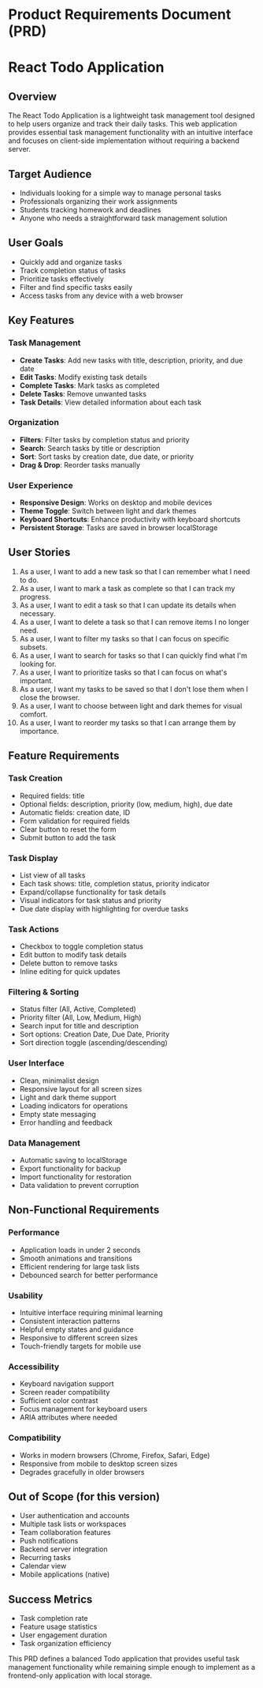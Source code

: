 # Product Requirements Document (PRD)
# React Todo Application

## Overview

The React Todo Application is a lightweight task management tool designed to help users organize and track their daily tasks. This web application provides essential task management functionality with an intuitive interface and focuses on client-side implementation without requiring a backend server.

## Target Audience

- Individuals looking for a simple way to manage personal tasks
- Professionals organizing their work assignments
- Students tracking homework and deadlines
- Anyone who needs a straightforward task management solution

## User Goals

- Quickly add and organize tasks
- Track completion status of tasks
- Prioritize tasks effectively
- Filter and find specific tasks easily
- Access tasks from any device with a web browser

## Key Features

### Task Management
- **Create Tasks**: Add new tasks with title, description, priority, and due date
- **Edit Tasks**: Modify existing task details
- **Complete Tasks**: Mark tasks as completed
- **Delete Tasks**: Remove unwanted tasks
- **Task Details**: View detailed information about each task

### Organization
- **Filters**: Filter tasks by completion status and priority
- **Search**: Search tasks by title or description
- **Sort**: Sort tasks by creation date, due date, or priority
- **Drag & Drop**: Reorder tasks manually

### User Experience
- **Responsive Design**: Works on desktop and mobile devices
- **Theme Toggle**: Switch between light and dark themes
- **Keyboard Shortcuts**: Enhance productivity with keyboard shortcuts
- **Persistent Storage**: Tasks are saved in browser localStorage

## User Stories

1. As a user, I want to add a new task so that I can remember what I need to do.
2. As a user, I want to mark a task as complete so that I can track my progress.
3. As a user, I want to edit a task so that I can update its details when necessary.
4. As a user, I want to delete a task so that I can remove items I no longer need.
5. As a user, I want to filter my tasks so that I can focus on specific subsets.
6. As a user, I want to search for tasks so that I can quickly find what I'm looking for.
7. As a user, I want to prioritize tasks so that I can focus on what's important.
8. As a user, I want my tasks to be saved so that I don't lose them when I close the browser.
9. As a user, I want to choose between light and dark themes for visual comfort.
10. As a user, I want to reorder my tasks so that I can arrange them by importance.

## Feature Requirements

### Task Creation
- Required fields: title
- Optional fields: description, priority (low, medium, high), due date
- Automatic fields: creation date, ID
- Form validation for required fields
- Clear button to reset the form
- Submit button to add the task

### Task Display
- List view of all tasks
- Each task shows: title, completion status, priority indicator
- Expand/collapse functionality for task details
- Visual indicators for task status and priority
- Due date display with highlighting for overdue tasks

### Task Actions
- Checkbox to toggle completion status
- Edit button to modify task details
- Delete button to remove tasks
- Inline editing for quick updates

### Filtering & Sorting
- Status filter (All, Active, Completed)
- Priority filter (All, Low, Medium, High)
- Search input for title and description
- Sort options: Creation Date, Due Date, Priority
- Sort direction toggle (ascending/descending)

### User Interface
- Clean, minimalist design
- Responsive layout for all screen sizes
- Light and dark theme support
- Loading indicators for operations
- Empty state messaging
- Error handling and feedback

### Data Management
- Automatic saving to localStorage
- Export functionality for backup
- Import functionality for restoration
- Data validation to prevent corruption

## Non-Functional Requirements

### Performance
- Application loads in under 2 seconds
- Smooth animations and transitions
- Efficient rendering for large task lists
- Debounced search for better performance

### Usability
- Intuitive interface requiring minimal learning
- Consistent interaction patterns
- Helpful empty states and guidance
- Responsive to different screen sizes
- Touch-friendly targets for mobile use

### Accessibility
- Keyboard navigation support
- Screen reader compatibility
- Sufficient color contrast
- Focus management for keyboard users
- ARIA attributes where needed

### Compatibility
- Works in modern browsers (Chrome, Firefox, Safari, Edge)
- Responsive from mobile to desktop screen sizes
- Degrades gracefully in older browsers

## Out of Scope (for this version)

- User authentication and accounts
- Multiple task lists or workspaces
- Team collaboration features
- Push notifications
- Backend server integration
- Recurring tasks
- Calendar view
- Mobile applications (native)

## Success Metrics

- Task completion rate
- Feature usage statistics
- User engagement duration
- Task organization efficiency

This PRD defines a balanced Todo application that provides useful task management functionality while remaining simple enough to implement as a frontend-only application with local storage.